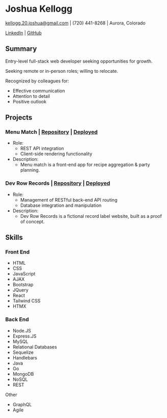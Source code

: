 # Joshua Kellogg

[kellogg.20.joshua@gmail.com](mailto:kellogg.20.joshua@gmail.com) | (720) 441-8268 | Aurora, Colorado

[LinkedIn](https://www.linkedin.com/in/joshua-kellogg-a55402294/) | [GitHub](https://github.com/jkellogg01)

## Summary

Entry-level full-stack web developer seeking opportunities for growth.

Seeking remote or in-person roles; willing to relocate.

Recognized by colleagues for:
- Effective communication
- Attention to detail
- Positive outlook

## Projects

### Menu Match | [Repository](https://github.com/jkellogg01/menu-match) | [Deployed](https://jkellogg01.github.io/menu-match/)

- Role: 
  - REST API integration
  - Client-side rendering functionality
- Description:
  - Menu match is a front-end app for recipe aggregation & party planning.

### Dev Row Records | [Repository](https://github.com/PRich57/dev-row-records) | [Deployed](https://dev-row-records-63d750921ea0.herokuapp.com/)

- Role:
  - Management of RESTful back-end API routing
  - Database integration and manipulation
- Description:
  - Dev Row Records is a fictional record label website, built as a proof of concept.

## Skills

### Front End
- HTML
- CSS
- JavaScript
- AJAX
- Bootstrap
- JQuery
- React
- Tailwind CSS
- HTMX

### Back End
- Node.JS
- Express.JS
- MySQL
- Relational Databases
- Sequelize
- Handlebars
- Java
- Go
- MongoDB
- NoSQL
- REST

Other
- GraphQL
- Agile